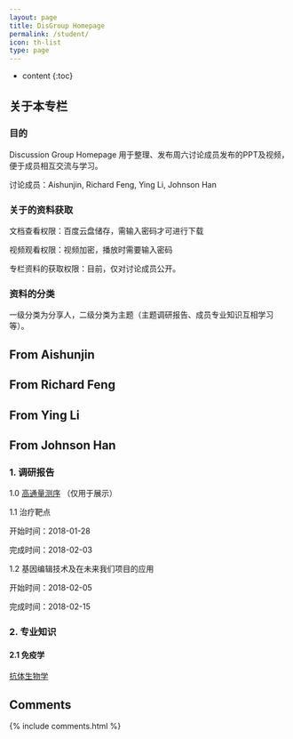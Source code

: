 ```yaml
---
layout: page
title: DisGroup Homepage
permalink: /student/
icon: th-list
type: page
---
```

* content
{:toc}
## 关于本专栏

### 目的

Discussion Group Homepage 用于整理、发布周六讨论成员发布的PPT及视频，便于成员相互交流与学习。

讨论成员：Aishunjin, Richard Feng, Ying Li, Johnson Han
### 关于的资料获取

文档查看权限：百度云盘储存，需输入密码才可进行下载

视频观看权限：视频加密，播放时需要输入密码

专栏资料的获取权限：目前，仅对讨论成员公开。

### 资料的分类

一级分类为分享人，二级分类为主题（主题调研报告、成员专业知识互相学习等）。

## From Aishunjin

## From Richard Feng

## From Ying Li

## From Johnson Han

### 1. 调研报告

1.0 [高通量测序](http://v.youku.com/v_show/id_XMzEzODYwMjQ4NA==.html) （仅用于展示）

1.1 治疗靶点

开始时间：2018-01-28

完成时间：2018-02-03

1.2 基因编辑技术及在未来我们项目的应用

开始时间：2018-02-05

完成时间：2018-02-15

### 2. 专业知识

#### 2.1 免疫学

[抗体生物学](http://v.youku.com/v_show/id_XMjkxNjAxMjQ1Ng==.html)
## Comments

{% include comments.html %}
